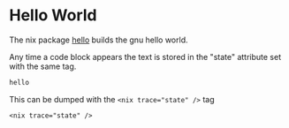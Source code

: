 # Hello World

The nix package [hello](https://github.com/NixOS/nixpkgs/blob/master/pkgs/applications/misc/hello/default.nix) <with pkgs="import <nixpkgs> {}" hello="pkgs.hello" /> builds the gnu hello world.

Any time a code block appears the text is stored in the "state" attribute set with the same tag. 

```bash
hello
```

This can be dumped with the `<nix trace="state" />` tag

```
<nix trace="state" />
```

